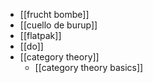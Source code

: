 - [[frucht bombe]]
- [[cuello de burup]]
- [[flatpak]]
- [[do]]
- [[category theory]]
	- [[category theory basics]]